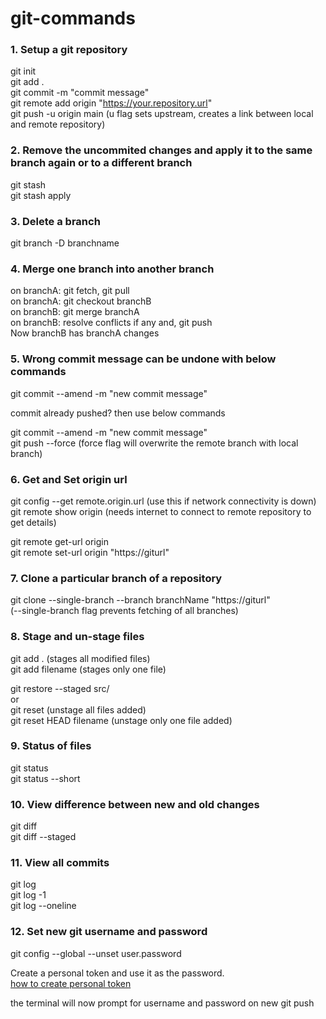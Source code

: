 # git-commands

### 1. Setup a git repository
git init  
git add .  
git commit -m "commit message"    
git remote add origin "https://your.repository.url"   
git push -u origin main  (u flag sets upstream, creates a link between local and remote repository)    

### 2. Remove the uncommited changes and apply it to the same branch again or to a different branch
git stash  
git stash apply

### 3. Delete a branch  
git branch -D branchname

### 4. Merge one branch into another branch  
on branchA: git fetch, git pull  
on branchA: git checkout branchB  
on branchB: git merge branchA  
on branchB: resolve conflicts if any and, git push  
Now branchB has branchA changes

### 5. Wrong commit message can be undone with below commands  
git commit --amend -m "new commit message"   

commit already pushed? then use below commands  

git commit --amend -m "new commit message"  
git push --force (force flag will overwrite the remote branch with local branch)

### 6. Get and Set origin url  
git config --get remote.origin.url  (use this if network connectivity is down)  
git remote show origin (needs internet to connect to remote repository to get details)  

git remote get-url origin  
git remote set-url origin "https://giturl"  

### 7. Clone a particular branch of a repository  
git clone --single-branch --branch branchName "https://giturl"  
(--single-branch flag prevents fetching of all branches)  

### 8. Stage and un-stage files  
git add . (stages all modified files)  
git add filename (stages only one file)    

git restore --staged src/    
or  
git reset (unstage all files added)    
git reset HEAD filename (unstage only one file added)  

### 9. Status of files  
git status  
git status --short  

### 10. View difference between new and old changes  
git diff  
git diff --staged  

### 11. View all commits  
git log  
git log -1  
git log --oneline  

### 12. Set new git username and password  
git config --global --unset user.password    

Create a personal token and use it as the password.  
[how to create personal token](https://docs.github.com/en/github/authenticating-to-github/keeping-your-account-and-data-secure/creating-a-personal-access-token)
  
the terminal will now prompt for username and password on new git push  

